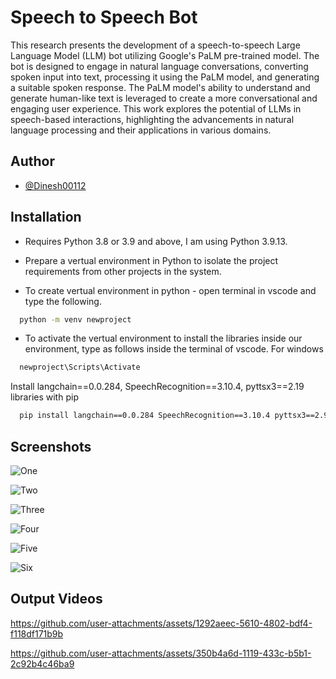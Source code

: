 
# Speech to Speech Bot

This research presents the development of a speech-to-speech Large Language Model (LLM) bot utilizing Google's PaLM pre-trained model. 
The bot is designed to engage in natural language conversations, converting spoken input into text, processing it using the PaLM model, and generating a suitable spoken response. 
The PaLM model's ability to understand and generate human-like text is leveraged to create a more conversational and engaging user experience. 
This work explores the potential of LLMs in speech-based interactions, highlighting the advancements in natural language processing and their applications in various domains.




## Author

- [@Dinesh00112](https://www.github.com/Dinesh00112)


## Installation

* Requires Python 3.8 or 3.9 and above, I am using Python 3.9.13.

* Prepare a vertual environment in Python to isolate the project requirements from other projects in the system.

* To create vertual environment in python - open terminal in vscode and type the following.
```bash
  python -m venv newproject
```
* To activate the vertual environment to install the libraries inside our environment, type as follows inside the terminal of vscode.
For windows
```bash
  newproject\Scripts\Activate
```

Install langchain==0.0.284, SpeechRecognition==3.10.4, pyttsx3==2.19 libraries with pip
```bash
  pip install langchain==0.0.284 SpeechRecognition==3.10.4 pyttsx3==2.91 
```

## Screenshots
![One](https://github.com/user-attachments/assets/9a62fdee-9f5c-442e-97b9-ea10f4bc1f7b)

![Two](https://github.com/user-attachments/assets/0f2062d0-6995-4f88-b4fc-1e1a03ce2da9)

![Three](https://github.com/user-attachments/assets/14eabc46-544e-4d27-8e6a-3b70600a46ca)

![Four](https://github.com/user-attachments/assets/658eef9c-a5c1-4a81-98b7-ecd1c9a807b2)

![Five](https://github.com/user-attachments/assets/8c165906-1536-484d-ad2e-67a725641fc9)

![Six](https://github.com/user-attachments/assets/607e6346-745d-4c36-b456-4d85b8d95a41)

## Output Videos

https://github.com/user-attachments/assets/1292aeec-5610-4802-bdf4-f118df171b9b



https://github.com/user-attachments/assets/350b4a6d-1119-433c-b5b1-2c92b4c46ba9

